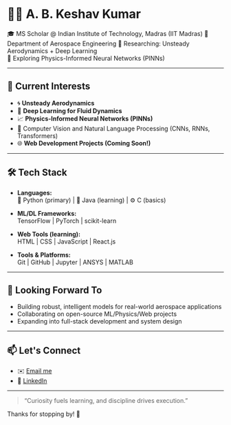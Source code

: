 # 👨‍💻 A. B. Keshav Kumar

🎓 MS Scholar @ Indian Institute of Technology, Madras (IIT Madras)
📍 Department of Aerospace Engineering 
📌 Researching: Unsteady Aerodynamics + Deep Learning  
🧠 Exploring Physics-Informed Neural Networks (PINNs)

---

## 🔬 Current Interests

- 🌀 **Unsteady Aerodynamics**  
- 🤖 **Deep Learning for Fluid Dynamics**  
- 📈 **Physics-Informed Neural Networks (PINNs)**  
- 🧠 Computer Vision and Natural Language Processing (CNNs, RNNs, Transformers)
- 🌐 **Web Development Projects (Coming Soon!)**

---

## 🛠️ Tech Stack

- **Languages:**  
  🐍 Python (primary) | 🌱 Java (learning) | ⚙️ C (basics)

- **ML/DL Frameworks:**  
  TensorFlow | PyTorch | scikit-learn

- **Web Tools (learning):**  
  HTML | CSS | JavaScript | React.js

- **Tools & Platforms:**  
  Git | GitHub | Jupyter | ANSYS | MATLAB

---

## 🚀 Looking Forward To

- Building robust, intelligent models for real-world aerospace applications  
- Collaborating on open-source ML/Physics/Web projects  
- Expanding into full-stack development and system design

---

## 📫 Let's Connect

- ✉️ [Email me](abkeshavkumar@gmail.com)  
- 🔗 [LinkedIn]() 

---

> “Curiosity fuels learning, and discipline drives execution.”

Thanks for stopping by! 🙌  

<!---
Keshav-iitm/Keshav-iitm is a ✨ special ✨ repository because its `README.md` (this file) appears on your GitHub profile.
You can click the Preview link to take a look at your changes.
--->

